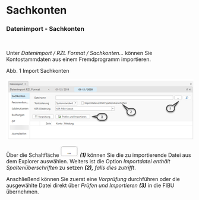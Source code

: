 # Sachkonten

### Datenimport - Sachkonten

&nbsp;

Unter *Datenimport / RZL Format / Sachkonten…* können Sie Kontostammdaten aus einem Fremdprogramm importieren.

Abb. 1 Import Sachkonten

![Image](<../assets/NeuesElement173.png>)

Über die Schaltfläche ![Image](<../assets/NeuesElement172.png>) ***(1)*** können Sie die zu importierende Datei aus dem Explorer auswählen. Weiters ist die Option *Importdatei enthält Spaltenüberschriften* zu setzen ***(2),** falls dies zutrifft*.&nbsp;

Anschließend können Sie zuerst eine *Vorprüfung* durchführen oder die ausgewählte Datei direkt über *Prüfen und Importieren **(3)*** in die FIBU übernehmen.


